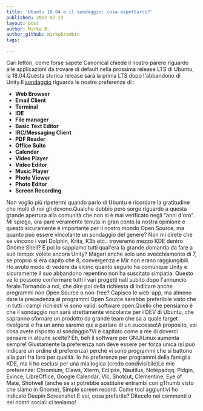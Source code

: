 ```yaml
---
title: 'Ubuntu 18.04 e il sondaggio: cosa aspettarci?'
published: 2017-07-23
layout: post
author: Mirko B.
author_github: mirkobrombin
tags:

---
```

Cari lettori, come forse sapete Canonical chiede il nostro parere riguardo alle applicazioni da trovare di default nella prossima release LTS di Ubuntu, la 18.04.Questa storica release sarà la prima LTS dopo l'abbandono di Unity.<!--more-->Il <a href="https://docs.google.com/forms/d/e/1FAIpQLScOZggYro5S5okO8yhoGI5h2ucicBZPGGLYGOI6dINA1WSTzQ/viewform" target="_blank" rel="noopener noreferrer">sondaggio</a> riguarda le nostre preferenze di :<ul>    <li><strong>Web Browser</strong></li>    <li><strong>Email Client</strong></li>    <li><strong>Terminal</strong></li>    <li><strong>IDE</strong></li>    <li><strong>File manager</strong></li>    <li><strong>Basic Text Editor</strong></li>    <li><strong>IRC/Messaging Client</strong></li>    <li><strong>PDF Reader</strong></li>    <li><strong>Office Suite</strong></li>    <li><strong>Calendar</strong></li>    <li><strong>Video Player</strong></li>    <li><strong>Video Editor</strong></li>    <li><strong>Music Player</strong></li>    <li><strong>Photo Viewer</strong></li>    <li><strong>Photo Editor</strong></li>    <li><strong>Screen Recording</strong></li></ul>Non voglio più ripetermi quando parlo di Ubuntu e ricordare la gratitudine che molti di noi gli devono.Qualche dubbio però sorge riguardo a questa grande apertura alla comunità che non si è mai verificato negli "anni d'oro". Mi spiego, ora pare veramente tenuta in gran conto la nostra opinione e questo sicuramente è importante per il nostro mondo Open Source, ma quanto può essere vincolante un sondaggio del genere? Non mi direte che se vincono i vari Dolphin, Krita, K3b etc.. troveremo mezzo KDE dentro Gnome Shell? E poi lo sappiamo tutti qual'era la grande domanda da fare a suo tempo: volete ancora Unity? Magari anche solo uno svecchiamento di 7, se proprio si era capito che 8, convergenza e Mir non erano raggiungibili. Ho avuto modo di vedere da vicino quanto seguito ha comunque Unity e sicuramente il suo abbandono repentino non ha suscitato simpatia. Questo ve lo possono confermare tutti i vari progetti nati subito dopo l'annuncio ferale.Tornando a noi, che dire poi della richiesta di indicare anche programmi non Open Source o non-free? Capisco le web-app, ma almeno dare la precedenza ai programmi Open Source sarebbe preferibile visto che in tutti i campi richiesti vi sono validi software open.Quello che pensiamo è che il sondaggio non sarà strettamente vincolante per i DEV di Ubuntu,  che sapranno sfornare un prodotto da grande team che sa a quale target rivolgersi e fra un anno saremo qui a parlare di un successo!A proposito, voi cosa avete risposto al sondaggio?Vi è capitato come a me di doverci pensare in alcune scelte? Eh, beh il software per GNU/Linux aumenta sempre! Giustamente la preferenza  non deve essere per forza unica (si può indicare un ordine di preferenza) perché vi sono programmi che si battono alla pari fra loro per qualità. Io ho preferenze per programmi della famiglia KDE, ma li ho esclusi per una mia logica (credo condivisibile)Le mie preferenze: Chromium, Claws, Xterm, Eclipse, Nautilus, Notepadqq, Pidgin, Evince, LibreOffice, Google Calendar, Vlc, Shotcut, Clementine, Eye of Mate, Shotwell (anche se si potrebbe sostituire entrambi con gThumb visto che siamo in Gnome), Simple screen record. Come tool aggiuntivi ho indicato Deepin Screenshot.E voi, cosa preferite?  Ditecelo nei commenti o nei nostri social: ci teniamo!